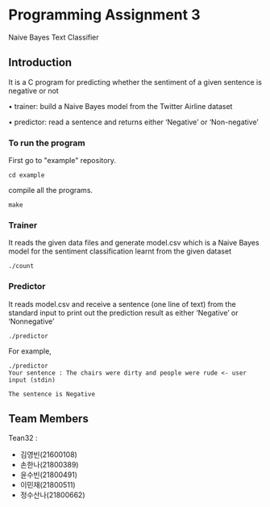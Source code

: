 # Programming Assignment 3

Naive Bayes Text Classifier 

## Introduction

It is a C program for predicting whether the sentiment of a given sentence is negative or not

• trainer: build a Naive Bayes model from the Twitter Airline dataset

• predictor: read a sentence and returns either ‘Negative’ or ‘Non-negative’

### To run the program

First go to "example" repository.

```
cd example
```

compile all the programs.

```
make
```

### Trainer

It reads the given data files and generate model.csv which is a Naive Bayes model for the sentiment classification learnt from the given dataset

```
./count
```

### Predictor

It reads  model.csv and receive a sentence (one line of text) from the standard input to print out the prediction result as either ‘Negative’ or ‘Nonnegative’

```
./predictor
```
For example, 

```
./predictor
Your sentence : The chairs were dirty and people were rude <- user input (stdin)
 
The sentence is Negative
```


## Team Members 

Tean32 : 
* 김영빈(21600108)
* 손한나(21800389)
* 윤수빈(21800491) 
* 이민재(21800511)
* 정수산나(21800662)
